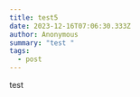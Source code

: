 ```yaml
---
title: test5
date: 2023-12-16T07:06:30.333Z
author: Anonymous
summary: "test "
tags:
  - post
---
```

test
